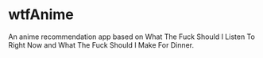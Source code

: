 # wtfAnime
An anime recommendation app based on What The Fuck Should I Listen To Right Now and What The Fuck Should I Make For Dinner.
